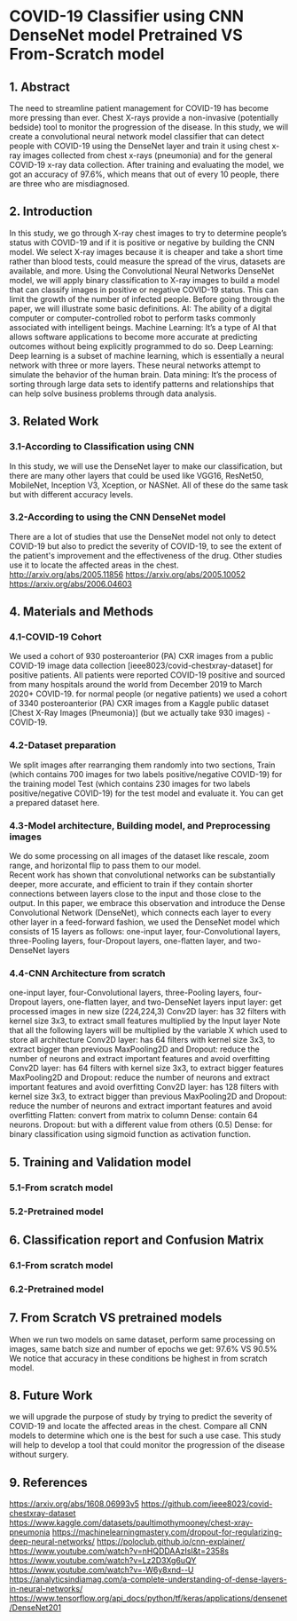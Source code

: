 # COVID-19 Classifier using CNN DenseNet model Pretrained VS From-Scratch model
 
 
## 1. Abstract
The need to streamline patient management for COVID-19 has become more pressing than ever. Chest X-rays provide a non-invasive (potentially bedside) tool to monitor the progression of the disease. 
In this study, we will create a convolutional neural network model classifier that can detect people with COVID-19 using the DenseNet layer and train it using chest x-ray images collected from chest x-rays (pneumonia) and for the general COVID-19 x-ray data collection. After training and evaluating the model, we got an accuracy of 97.6%, which means that out of every 10 people, there are three who are misdiagnosed.
## 2. Introduction
In this study, we go through X-ray chest images to try to determine people’s status with COVID-19 and if it is positive or negative by building the CNN model. 
We select X-ray images because it is cheaper and take a short time rather than blood tests, could measure the spread of the virus, datasets are available, and more. 
Using the Convolutional Neural Networks DenseNet model, we will apply binary classification to X-ray images to build a model that can classify images in positive or negative COVID-19 status. This can limit the growth of the number of infected people.
Before going through the paper, we will illustrate some basic definitions.
AI: The ability of a digital computer or computer-controlled robot to perform tasks commonly associated with intelligent beings.
Machine Learning:  It’s a type of AI that allows software applications to become more accurate at predicting outcomes without being explicitly programmed to do so.
Deep Learning: Deep learning is a subset of machine learning, which is essentially a neural network with three or more layers. These neural networks attempt to simulate the behavior of the human brain.
Data mining: It’s the process of sorting through large data sets to identify patterns and relationships that can help solve business problems through data analysis.
 
## 3. Related Work
### 3.1-According to Classification using CNN
In this study, we will use the DenseNet layer to make our classification, but there are many other layers that could be used like VGG16, ResNet50, MobileNet, Inception V3, Xception, or NASNet. All of these do the same task but with different accuracy levels.
### 3.2-According to using the CNN DenseNet model
There are a lot of studies that use the DenseNet model not only to detect COVID-19 but also to predict the severity of COVID-19, to see the extent of the patient's improvement and the effectiveness of the drug. Other studies use it to locate the affected areas in the chest.
http://arxiv.org/abs/2005.11856 
https://arxiv.org/abs/2005.10052 
https://arxiv.org/abs/2006.04603 
## 4. Materials and Methods
### 4.1-COVID-19 Cohort
We used a cohort of 930 posteroanterior (PA) CXR images from a public COVID-19 image data collection [ieee8023/covid-chestxray-dataset] for positive patients. 
All patients were reported COVID-19 positive and sourced from many hospitals around the world from December 2019 to March 2020+ COVID-19.
 for normal people (or negative patients) we used a cohort of 3340 posteroanterior (PA) CXR images from a Kaggle public dataset [Chest X-Ray Images (Pneumonia)] (but we actually take 930 images) - COVID-19.
### 4.2-Dataset preparation
We split images after rearranging them randomly into two sections, Train (which contains 700 images for two labels positive/negative COVID-19) for the training model
Test (which contains 230 images for two labels positive/negative COVID-19) for the test model and evaluate it. You can get a prepared dataset here.
### 4.3-Model architecture, Building model, and Preprocessing images
We do some processing on all images of the dataset like rescale, zoom range, and horizontal flip to pass them to our model.  
Recent work has shown that convolutional networks can be substantially deeper, more accurate, and efficient to train if they contain shorter connections between layers close to the input and those close to the output. In this paper, we embrace this observation and introduce the Dense Convolutional Network (DenseNet), which connects each layer to every other layer in a feed-forward fashion, we used the DenseNet model which consists of 15 layers as follows: one-input layer, four-Convolutional layers, three-Pooling layers, four-Dropout layers, one-flatten layer, and two-DenseNet layers
### 4.4-CNN Architecture from scratch
 
 
one-input layer, four-Convolutional layers, three-Pooling layers, four-Dropout layers, one-flatten layer, and two-DenseNet layers
input layer: get processed images in new size (224,224,3)
Conv2D layer: has 32 filters with kernel size 3x3, to extract small features multiplied by the Input layer
Note that all the following layers will be multiplied by the variable X which used to store all architecture
Conv2D layer: has 64 filters with kernel size 3x3, to extract bigger than previous
MaxPooling2D and Dropout: reduce the number of neurons and extract important features and avoid overfitting 
Conv2D layer: has 64 filters with kernel size 3x3, to extract bigger features
MaxPooling2D and Dropout: reduce the number of neurons and extract important features and avoid overfitting
Conv2D layer: has 128 filters with kernel size 3x3, to extract bigger than previous
MaxPooling2D and Dropout: reduce the number of neurons and extract important features and avoid overfitting
Flatten: convert from matrix to column 
Dense: contain 64 neurons.
Dropout: but with a different value from others (0.5)
Dense: for binary classification using sigmoid function as activation function.
## 5. Training and Validation model
### 5.1-From scratch model
 
 
### 5.2-Pretrained model 
 
 
## 6. Classification report and Confusion Matrix
### 6.1-From scratch model
 
 
### 6.2-Pretrained model

 
 
## 7. From Scratch VS pretrained models
When we run two models on same dataset, perform same processing on images, same batch size and number of epochs we get: 
97.6% VS 90.5% 
We notice that accuracy in these conditions be highest in from scratch model.
## 8. Future Work
we will upgrade the purpose of study by trying to predict the severity of COVID-19 and locate the affected areas in the chest. Compare all CNN models to determine which one is the best for such a use case. 
This study will help to develop a tool that could monitor the progression of the disease without surgery.







## 9. References 
https://arxiv.org/abs/1608.06993v5 
https://github.com/ieee8023/covid-chestxray-dataset 
https://www.kaggle.com/datasets/paultimothymooney/chest-xray-pneumonia 
https://machinelearningmastery.com/dropout-for-regularizing-deep-neural-networks/ 
https://poloclub.github.io/cnn-explainer/ 
https://www.youtube.com/watch?v=nHQDDAAzIsI&t=2358s 
https://www.youtube.com/watch?v=Lz2D3Xg6uQY 
https://www.youtube.com/watch?v=-W6y8xnd--U 
https://analyticsindiamag.com/a-complete-understanding-of-dense-layers-in-neural-networks/ 
https://www.tensorflow.org/api_docs/python/tf/keras/applications/densenet/DenseNet201 
